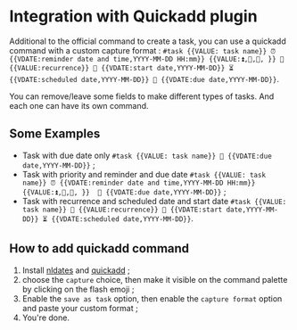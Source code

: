 # Integration with Quickadd plugin

Additional to the official command to create a task, you can use a quickadd command with a custom capture format : `#task {{VALUE: task name}} ⏰ {{VDATE:reminder date and time,YYYY-MM-DD HH:mm}} {{VALUE:⏫,🔼,🔽, }} 🔁 {{VALUE:recurrence}} 🛫 {{VDATE:start date,YYYY-MM-DD}} ⏳ {{VDATE:scheduled date,YYYY-MM-DD}} 📅 {{VDATE:due date,YYYY-MM-DD}}`.

You can remove/leave some fields to make different types of tasks. And each one can have its own command. 

## Some Examples 
- Task with due date only `#task {{VALUE: task name}} 📅 {{VDATE:due date,YYYY-MM-DD}}` ;
- Task with priority and reminder and due date `#task {{VALUE: task name}} ⏰ {{VDATE:reminder date and time,YYYY-MM-DD HH:mm}} {{VALUE:⏫,🔼,🔽, }}  📅 {{VDATE:due date,YYYY-MM-DD}}` ;
- Task with recurrence and scheduled date and start date `#task {{VALUE: task name}} 🔁 {{VALUE:recurrence}} 🛫 {{VDATE:start date,YYYY-MM-DD}} ⏳ {{VDATE:scheduled date,YYYY-MM-DD}}`.


## How to add quickadd command
1. Install [nldates](https://github.com/argenos/nldates-obsidian) and [quickadd](https://github.com/chhoumann/quickadd) ;
2. choose the `capture` choice, then make it visible on the command palette by clicking on the flash emoji ;
3. Enable the `save as task` option, then enable the `capture format` option and paste your custom format ;
4. You're done.
